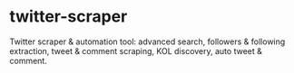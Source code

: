 # twitter-scraper
Twitter scraper &amp; automation tool: advanced search, followers &amp; following extraction, tweet &amp; comment scraping, KOL discovery, auto tweet &amp; comment.
